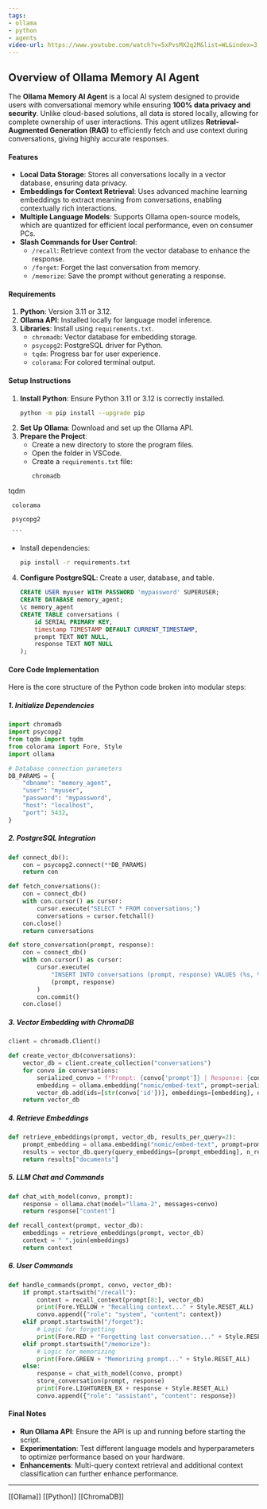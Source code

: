 ```yaml
---
tags:
- ollama
- python
- agents
video-url: https://www.youtube.com/watch?v=5xPvsMX2q2M&list=WL&index=3
---
```


## **Overview of Ollama Memory AI Agent**

The **Ollama Memory AI Agent** is a local AI system designed to provide users with conversational memory while ensuring **100% data privacy and security**. Unlike cloud-based solutions, all data is stored locally, allowing for complete ownership of user interactions. This agent utilizes **Retrieval-Augmented Generation (RAG)** to efficiently fetch and use context during conversations, giving highly accurate responses.

#### **Features**

- **Local Data Storage**: Stores all conversations locally in a vector database, ensuring data privacy.
- **Embeddings for Context Retrieval**: Uses advanced machine learning embeddings to extract meaning from conversations, enabling contextually rich interactions.
- **Multiple Language Models**: Supports Ollama open-source models, which are quantized for efficient local performance, even on consumer PCs.
- **Slash Commands for User Control**:
  - `/recall`: Retrieve context from the vector database to enhance the response.
  - `/forget`: Forget the last conversation from memory.
  - `/memorize`: Save the prompt without generating a response.

#### **Requirements**

1. **Python**: Version 3.11 or 3.12.
2. **Ollama API**: Installed locally for language model inference.
3. **Libraries**: Install using `requirements.txt`.
    - `chromadb`: Vector database for embedding storage.
    - `psycopg2`: PostgreSQL driver for Python.
    - `tqdm`: Progress bar for user experience.
    - `colorama`: For colored terminal output.

#### **Setup Instructions**

1. **Install Python**: Ensure Python 3.11 or 3.12 is correctly installed.
   ```bash
   python -m pip install --upgrade pip
   ```
2. **Set Up Ollama**: Download and set up the Ollama API.
3. **Prepare the Project**:
   - Create a new directory to store the program files.
   - Open the folder in VSCode.
   - Create a `requirements.txt` file:
     ```plaintext
     chromadb

tqdm

     colorama

     psycopg2

     ```

   - Install dependencies:
     ```bash
     pip install -r requirements.txt
     ```
4. **Configure PostgreSQL**: Create a user, database, and table.
   ```sql
   CREATE USER myuser WITH PASSWORD 'mypassword' SUPERUSER;
   CREATE DATABASE memory_agent;
   \c memory_agent
   CREATE TABLE conversations (
       id SERIAL PRIMARY KEY,
       timestamp TIMESTAMP DEFAULT CURRENT_TIMESTAMP,
       prompt TEXT NOT NULL,
       response TEXT NOT NULL
   );
   ```

#### **Core Code Implementation**

Here is the core structure of the Python code broken into modular steps:

##### **1. Initialize Dependencies**

```python
import chromadb
import psycopg2
from tqdm import tqdm
from colorama import Fore, Style
import ollama

# Database connection parameters
DB_PARAMS = {
    "dbname": "memory_agent",
    "user": "myuser",
    "password": "mypassword",
    "host": "localhost",
    "port": 5432,
}
```

##### **2. PostgreSQL Integration**

```python
def connect_db():
    con = psycopg2.connect(**DB_PARAMS)
    return con

def fetch_conversations():
    con = connect_db()
    with con.cursor() as cursor:
        cursor.execute("SELECT * FROM conversations;")
        conversations = cursor.fetchall()
    con.close()
    return conversations

def store_conversation(prompt, response):
    con = connect_db()
    with con.cursor() as cursor:
        cursor.execute(
            "INSERT INTO conversations (prompt, response) VALUES (%s, %s);",
            (prompt, response)
        )
        con.commit()
    con.close()
```

##### **3. Vector Embedding with ChromaDB**

```python
client = chromadb.Client()

def create_vector_db(conversations):
    vector_db = client.create_collection("conversations")
    for convo in conversations:
        serialized_convo = f"Prompt: {convo['prompt']} | Response: {convo['response']}"
        embedding = ollama.embedding("nomic/embed-text", prompt=serialized_convo)["embedding"]
        vector_db.add(ids=[str(convo['id'])], embeddings=[embedding], documents=[serialized_convo])
    return vector_db
```

##### **4. Retrieve Embeddings**

```python
def retrieve_embeddings(prompt, vector_db, results_per_query=2):
    prompt_embedding = ollama.embedding("nomic/embed-text", prompt=prompt)["embedding"]
    results = vector_db.query(query_embeddings=[prompt_embedding], n_results=results_per_query)
    return results["documents"]
```

##### **5. LLM Chat and Commands**

```python
def chat_with_model(convo, prompt):
    response = ollama.chat(model="llama-2", messages=convo)
    return response["content"]

def recall_context(prompt, vector_db):
    embeddings = retrieve_embeddings(prompt, vector_db)
    context = " ".join(embeddings)
    return context
```

##### **6. User Commands**

```python
def handle_commands(prompt, convo, vector_db):
    if prompt.startswith("/recall"):
        context = recall_context(prompt[8:], vector_db)
        print(Fore.YELLOW + "Recalling context..." + Style.RESET_ALL)
        convo.append({"role": "system", "content": context})
    elif prompt.startswith("/forget"):
        # Logic for forgetting
        print(Fore.RED + "Forgetting last conversation..." + Style.RESET_ALL)
    elif prompt.startswith("/memorize"):
        # Logic for memorizing
        print(Fore.GREEN + "Memorizing prompt..." + Style.RESET_ALL)
    else:
        response = chat_with_model(convo, prompt)
        store_conversation(prompt, response)
        print(Fore.LIGHTGREEN_EX + response + Style.RESET_ALL)
        convo.append({"role": "assistant", "content": response})
```

#### **Final Notes**

- **Run Ollama API**: Ensure the API is up and running before starting the script.
- **Experimentation**: Test different language models and hyperparameters to optimize performance based on your hardware.
- **Enhancements**: Multi-query context retrieval and additional context classification can further enhance performance.

---

[[Ollama]]  [[Python]]  [[ChromaDB]]
